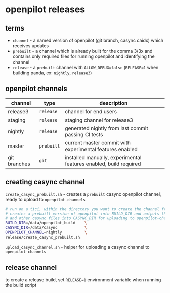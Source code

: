 # openpilot releases


## terms

- `channel` - a named version of openpilot (git branch, casync caidx) which receives updates<br>
- `prebuilt` - a channel which is already built for the comma 3/3x and contains only required files for running openpilot and identifying the channel<br>
- `release` - a `prebuilt` channel with `ALLOW_DEBUG=false` (`RELEASE=1` when building panda, ex: `nightly`, `release3`)<br>


## openpilot channels

| channel      | type        | description                                                       |
| -----------  | ----------- | ----------                                                        |
| release3     | `release`   | channel for end users                                             |
| staging      | `release`   | staging channel for release3                                      |
| nightly      | `release`   | generated nightly from last commit passing CI tests               |
| master       | `prebuilt`  | current master commit with experimental features enabled          |
| git branches | `git`       | installed manually, experimental features enabled, build required |


## creating casync channel

`create_casync_prebuilt.sh` - creates a `prebuilt` casync openpilot channel, ready to upload to `openpilot-channels`

```bash
# run on a tici, within the directory you want to create the channel from.
# creates a prebuilt version of openpilot into BUILD_DIR and outputs the caidx
# and other casync files into CASYNC_DIR for uploading to openpilot-channels.
BUILD_DIR=/data/openpilot_build    \
CASYNC_DIR=/data/casync            \
OPENPILOT_CHANNEL=nightly          \
release/create_casync_prebuilt.sh
```

`upload_casync_channel.sh` - helper for uploading a casync channel to `openpilot-channels`


## release channel

to create a release build, set `RELEASE=1` environment variable when running the build script
